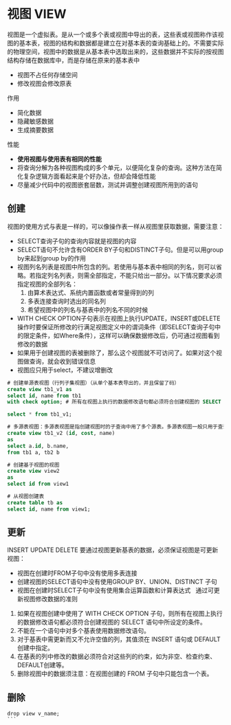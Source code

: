 # 视图 VIEW
视图是一个虚拟表。是从一个或多个表或视图中导出的表，这些表或视图称作该视图的基本表，视图的结构和数据都是建立在对基本表的查询基础上的。不需要实际的物理空间，视图中的数据是从基本表中选取出来的，这些数据并不实际的按视图结构存储在数据库中，而是存储在原来的基本表中

* 视图不占任何存储空间
* 修改视图会修改原表

作用
* 简化数据
* 隐藏敏感数据
* 生成摘要数据

性能
* **使用视图与使用表有相同的性能**
* 将查询分解为各种视图构成的多个单元，以便简化复杂的查询。这种方法在简化复杂逻辑方面看起来是个好办法，但却会降低性能
* 尽量减少代码中的视图嵌套层数，测试并调整创建视图所用到的语句

## 创建
视图的使用方式与表是一样的，可以像操作表一样从视图里获取数据，需要注意：
* SELECT查询子句的查询内容就是视图的内容
* SELECT语句不允许含有ORDER BY子句和DISTINCT子句。但是可以用group by来起到group by的作用
* 视图列名列表是视图中所包含的列。若使用与基本表中相同的列名，则可以省略。若指定列名列表，则需全部指定，不能只给出一部分。以下情况要求必须指定视图的全部列名：
    1. 由算术表达式、系统内置函数或者常量得到的列
    2. 多表连接查询时选出的同名列
    3. 希望视图中的列名与基表中的列名不同的时候
* WITH CHECK OPTION子句表示在视图上执行UPDATE，INSERT或DELETE操作时要保证所修改的行满足视图定义中的谓词条件（即SELECT查询子句中的限定条件，如Where条件），这样可以确保数据修改后，仍可通过视图看到修改的数据
* 如果用于创建视图的表被删除了，那么这个视图就不可访问了。如果对这个视图做查询，就会收到错误信息
* 视图应只用于select，不建议增删改

```sql
# 创建单源表视图（行列子集视图）（从单个基本表导出的，并且保留了码）
create view tb1_v1 as 
select id, name from tb1
with check option; # 所有在视图上执行的数据修改语句都必须符合创建视图的 SELECT 语句中所设定的条件

select * from tb1_v1;

# 多源表视图：多源表视图是指创建视图时的子查询中用了多个源表。多源表视图一般只用于查询，不用于修改数据
create view tb1_v2 (id, cost, name)
as
select a.id, b.name,
from tb1 a, tb2 b

# 创建基于视图的视图
create view view2
as
select id from view1

# 从视图创建表
create table tb as 
select id, name from view1;
```

## 更新
INSERT UPDATE DELETE
要通过视图更新基表的数据，必须保证视图是可更新视图：
* 视图在创建时FROM子句中没有使用多表连接
* 创建视图的SELECT语句中没有使用GROUP BY、UNION、DISTINCT 子句
* 视图在创建时SELECT子句中没有使用集合运算函数和计算表达式
 
通过可更新视图修改数据的准则
1. 如果在视图创建中使用了 WITH CHECK OPTION 子句，则所有在视图上执行的数据修改语句都必须符合创建视图的 SELECT 语句中所设定的条件。
2. 不能在一个语句中对多个基表使用数据修改语句。
3. 对于基表中需更新而又不允许空值的列，其值须在 INSERT 语句或 DEFAULT 创建中指定。
4. 在基表的列中修改的数据必须符合对这些列的约束，如为非空、检查约束、DEFAULT创建等。
5. 删除视图中的数据须注意：在视图创建的 FROM 子句中只能包含一个表。 

## 删除

```
drop view v_name;
``` 
                      